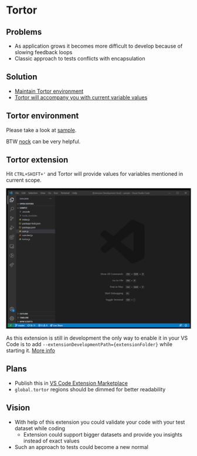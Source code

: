 # Tortor

## Problems

* As application grows it becomes more difficult to develop because of slowing feedback loops
* Classic approach to tests conflicts with encapsulation

## Solution

* [Maintain Tortor environment](#tortor-environment)
* [Tortor will accompany you with current variable values](#tortor-extension)

## Tortor environment

Please take a look at [sample](/sample).

BTW [nock](https://github.com/nock/nock) can be very helpful.

## Tortor extension

Hit `CTRL+SHIFT+'` and Tortor will provide values for variables mentioned in current scope.

![demo](/demo.gif)

As this extension is still in development the only way to enable it in your VS Code is to add `--extensionDevelopmentPath={extensionFolder}` while starting it. [More info](https://code.visualstudio.com/api/working-with-extensions/testing-extension)

## Plans

* Publish this in [VS Code Extension Marketplace](https://marketplace.visualstudio.com/vscode)
* `global.tortor` regions should be dimmed for better readability

## Vision

* With help of this extension you could validate your code with your test dataset while coding
  * Extension could support bigger datasets and provide you insights instead of exact values
* Such an approach to tests could become a new normal